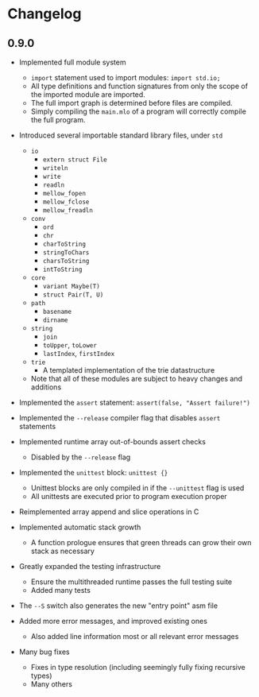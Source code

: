 Changelog
=========

0.9.0
-----

* Implemented full module system
  * `import` statement used to import modules: `import std.io;`
  * All type definitions and function signatures from only the scope of the
  imported module are imported.
  * The full import graph is determined before files are compiled.
  * Simply compiling the `main.mlo` of a program will correctly compile the full
  program.

* Introduced several importable standard library files, under `std`
  * `io`
    * `extern struct File`
    * `writeln`
    * `write`
    * `readln`
    * `mellow_fopen`
    * `mellow_fclose`
    * `mellow_freadln`
  * `conv`
    * `ord`
    * `chr`
    * `charToString`
    * `stringToChars`
    * `charsToString`
    * `intToString`
  * `core`
    * `variant Maybe(T)`
    * `struct Pair(T, U)`
  * `path`
    * `basename`
    * `dirname`
  * `string`
    * `join`
    * `toUpper`, `toLower`
    * `lastIndex`, `firstIndex`
  * `trie`
    * A templated implementation of the trie datastructure
  * Note that all of these modules are subject to heavy changes
  and additions

* Implemented the `assert` statement: `assert(false, "Assert failure!")`

* Implemented the `--release` compiler flag that disables `assert` statements

* Implemented runtime array out-of-bounds assert checks
  * Disabled by the `--release` flag

* Implemented the `unittest` block: `unittest {}`
  * Unittest blocks are only compiled in if the `--unittest` flag is used
  * All unittests are executed prior to program execution proper

* Reimplemented array append and slice operations in C

* Implemented automatic stack growth
  * A function prologue ensures that green threads can grow their own stack
  as necessary

* Greatly expanded the testing infrastructure
  * Ensure the multithreaded runtime passes the full testing suite
  * Added many tests

* The `--S` switch also generates the new "entry point" asm file

* Added more error messages, and improved existing ones
  * Also added line information most or all relevant error messages

* Many bug fixes
  * Fixes in type resolution (including seemingly fully fixing recursive types)
  * Many others
